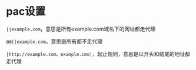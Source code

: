 # pac设置

`||example.com`，意思是所有example.com域名下的网址都走代理

`@@||example.com`，意思是所有都不走代理

`|http://example.com、example.cmo|`，起止规则，意思是以开头和结尾的地址都走代理